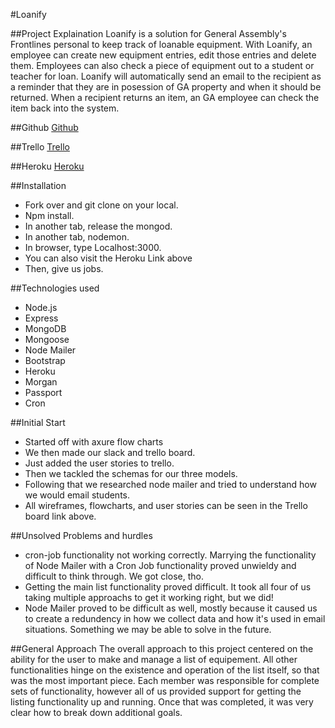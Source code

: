 #Loanify

##Project Explaination
Loanify is a solution for General Assembly's Frontlines personal to keep track of loanable equipment. With Loanify, an employee can create new equipment entries, edit those entries and delete them. Employees can also check a piece of equipment out to a student or teacher for loan. Loanify will automatically send an email to the recipient as a reminder that they are in posession of GA property and when it should be returned. When a recipient returns an item, an GA employee can check the item back into the system.

##Github
[Github](https://github.com/Loanify/Loanify)

##Trello
[Trello](https://trello.com/b/M9OykCOz/loanify)

##Heroku
[Heroku](https://ga-frontlines-loanify.herokuapp.com)

##Installation
* Fork over and git clone on your local.
* Npm install.
* In another tab, release the mongod.
* In another tab, nodemon.
* In browser, type Localhost:3000.
* You can also visit the Heroku Link above
* Then, give us jobs.

##Technologies used
* Node.js
* Express
* MongoDB
* Mongoose
* Node Mailer
* Bootstrap
* Heroku
* Morgan
* Passport
* Cron

##Initial Start
* Started off with axure flow charts
* We then made our slack and trello board.
* Just added the user stories to trello.
* Then we tackled the schemas for our three models.
* Following that we researched node mailer and tried to understand how we would email students.
* All wireframes, flowcharts, and user stories can be seen in the Trello board link above.

##Unsolved Problems and hurdles
* cron-job functionality not working correctly. Marrying the functionality of Node Mailer with a Cron Job functionality proved unwieldy and difficult to think through. We got close, tho.
* Getting the main list functionality proved difficult. It took all four of us taking multiple approachs to get it working right, but we did!
* Node Mailer proved to be difficult as well, mostly because it caused us to create a redundency in how we collect data and how it's used in email situations. Something we may be able to solve in the future.

##General Approach
The overall approach to this project centered on the ability for the user to make and manage a list of equipement. All other functionalities hinge on the existence and operation of the list itself, so that was the most important piece. Each member was responsible for complete sets of functionality, however all of us provided support for getting the listing functionality up and running. Once that was completed, it was very clear how to break down additional goals.


